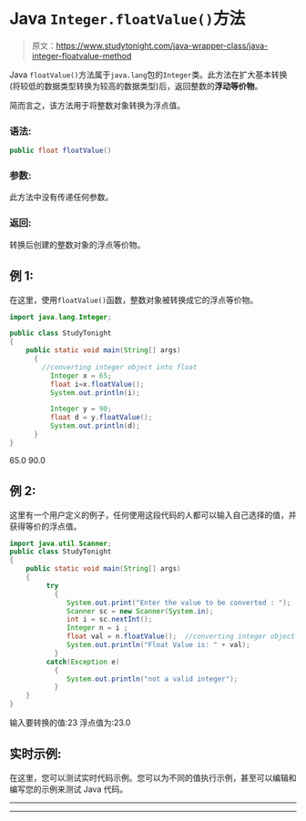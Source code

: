 # Java `Integer.floatValue()`方法

> 原文：<https://www.studytonight.com/java-wrapper-class/java-integer-floatvalue-method>

Java `floatValue()`方法属于`java.lang`包的`Integer`类。此方法在扩大基本转换(将较低的数据类型转换为较高的数据类型)后，返回整数的**浮动等价物**。

简而言之，该方法用于将整数对象转换为浮点值。

### 语法:

```java
public float floatValue() 
```

### 参数:

此方法中没有传递任何参数。

### 返回:

转换后创建的整数对象的浮点等价物。

## 例 1:

在这里，使用`floatValue()`函数，整数对象被转换成它的浮点等价物。

```java
import java.lang.Integer;

public class StudyTonight
{  
    public static void main(String[] args) 
      {  
        //converting integer object into float
          Integer x = 65;
          float i=x.floatValue();
          System.out.println(i);

          Integer y = 90;  
          float d = y.floatValue();  
          System.out.println(d);
      }  
} 
```

65.0
90.0

## 例 2:

这里有一个用户定义的例子，任何使用这段代码的人都可以输入自己选择的值，并获得等价的浮点值。

```java
import java.util.Scanner;  
public class StudyTonight
{  
    public static void main(String[] args) 
    {  
         try
           {
              System.out.print("Enter the value to be converted : ");  
              Scanner sc = new Scanner(System.in);  
              int i = sc.nextInt();  
              Integer n = i ;  
              float val = n.floatValue();  //converting integer object into float
              System.out.println("Float Value is: " + val);  
           }
         catch(Exception e)
           {
              System.out.println("not a valid integer"); 
           }
    }
}
```

输入要转换的值:23
浮点值为:23.0

## 实时示例:

在这里，您可以测试实时代码示例。您可以为不同的值执行示例，甚至可以编辑和编写您的示例来测试 Java 代码。

* * *

* * *